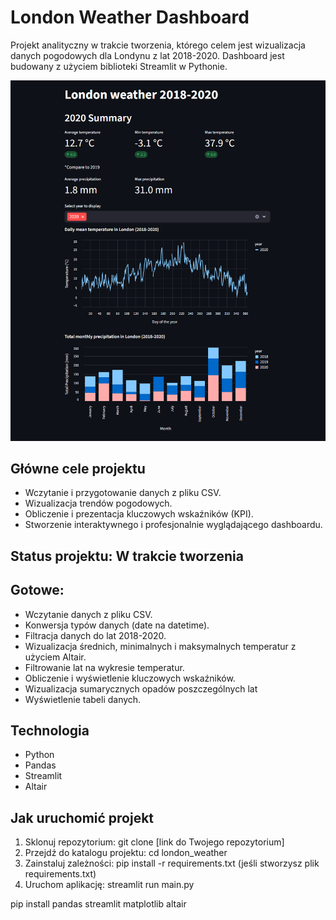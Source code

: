 # London Weather Dashboard

Projekt analityczny w trakcie tworzenia, którego celem jest wizualizacja danych pogodowych dla Londynu z lat 2018-2020. Dashboard jest budowany z użyciem biblioteki Streamlit w Pythonie.

![Zrzut ekranu dashboardu](images/dashboard.PNG)

## Główne cele projektu

-   Wczytanie i przygotowanie danych z pliku CSV.
-   Wizualizacja trendów pogodowych.
-   Obliczenie i prezentacja kluczowych wskaźników (KPI).
-   Stworzenie interaktywnego i profesjonalnie wyglądającego dashboardu.

## Status projektu: W trakcie tworzenia

## Gotowe:

-   Wczytanie danych z pliku CSV.
-   Konwersja typów danych (date na datetime).
-   Filtracja danych do lat 2018-2020.
-   Wizualizacja średnich, minimalnych i maksymalnych temperatur z użyciem Altair.
-   Filtrowanie lat na wykresie temperatur.
-   Obliczenie i wyświetlenie kluczowych wskaźników.
-   Wizualizacja sumarycznych opadów poszczególnych lat
-   Wyświetlenie tabeli danych.

## Technologia

-   Python
-   Pandas
-   Streamlit
-   Altair

## Jak uruchomić projekt

1. Sklonuj repozytorium: git clone [link do Twojego repozytorium]
2. Przejdź do katalogu projektu: cd london_weather
3. Zainstaluj zależności: pip install -r requirements.txt (jeśli stworzysz plik requirements.txt)
4. Uruchom aplikację: streamlit run main.py

pip install pandas streamlit matplotlib altair
